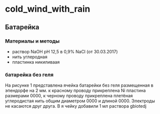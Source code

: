 # cold_wind_with_rain
## Батарейка
### Материалы и методы

- раствор NaOH pH 12,5 в 0,9% NaCl (от 30.03.2017)
- нить углеродная
- пластинка никиливаая
### батарейка без геля

На рисунке 1 представлена ячейка батарейки без геля размещенная в эпендорфе на 2 мм. к красному проводу прикреплена Ni пластина размерами 0000, к черному проводу прикреплена плетёная углеродистая нить общим диаметром 0000 и длиной 0000. Электроды не касаются друг друга.
В я чейку добавили 1 мл раствора
gbiotedj

